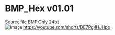 # BMP_Hex  v01.01  
Source file BMP Only 24bit   
![Image](https://github.com/user-attachments/assets/24b2786e-f861-4af5-8daf-006bca611152)
https://youtube.com/shorts/DE7Pg4HJHpo
